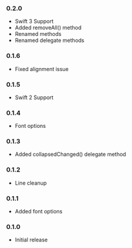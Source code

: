 ### 0.2.0
- Swift 3 Support
- Added removeAll() method
- Renamed methods
- Renamed delegate methods

### 0.1.6
- Fixed alignment issue

### 0.1.5
- Swift 2 Support

### 0.1.4
- Font options

### 0.1.3
- Added collapsedChanged() delegate method

### 0.1.2
- Line cleanup

### 0.1.1
- Added font options

### 0.1.0
- Initial release
